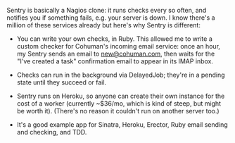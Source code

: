 Sentry is basically a Nagios clone: it runs checks every so often, and notifies you if something fails, e.g. your server is down. I know there's a million of these services already but here's why Sentry is different:

* You can write your own checks, in Ruby. This allowed me to write a custom checker for Cohuman's incoming email service: once an hour, my Sentry sends an email to new@cohuman.com, then waits for the "I've created a task" confirmation email to appear in its IMAP inbox.

* Checks can run in the background via DelayedJob; they're in a pending state until they succeed or fail.

* Sentry runs on Heroku, so anyone can create their own instance for the cost of a worker (currently ~$36/mo, which is kind of steep, but might be worth it). (There's no reason it couldn't run on another server too.)

* It's a good example app for Sinatra, Heroku, Erector, Ruby email sending and checking, and TDD.
